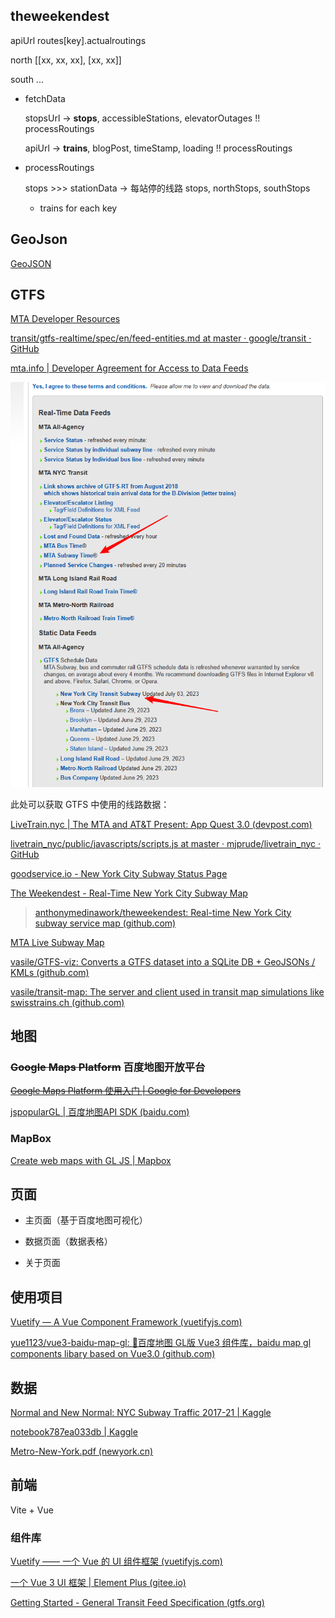 ## theweekendest

apiUrl routes[key].actualroutings

north [[xx, xx, xx], [xx, xx]]

south ...



- fetchData

  stopsUrl -> **stops**, accessibleStations, elevatorOutages !! processRoutings

  apiUrl -> **trains**, blogPost, timeStamp, loading !! processRoutings

- processRoutings

  stops >>> stationData -> 每站停的线路 stops, northStops, southStops

  - trains for each key

    

  

## GeoJson

[GeoJSON](https://geojson.org/)



## GTFS

[MTA Developer Resources](https://api.mta.info/#/landing)

[transit/gtfs-realtime/spec/en/feed-entities.md at master · google/transit · GitHub](https://github.com/google/transit/blob/master/gtfs-realtime/spec/en/feed-entities.md)



[mta.info | Developer Agreement for Access to Data Feeds](http://web.mta.info/developers/developer-data-terms.html#data)

![image-20230705130402184](./Draft.assets/image-20230705130402184.png)

此处可以获取 GTFS 中使用的线路数据：







[LiveTrain.nyc | The MTA and AT&T Present: App Quest 3.0 (devpost.com)](https://2014mtaappquest.devpost.com/submissions/32529-livetrain-nyc)

[livetrain_nyc/public/javascripts/scripts.js at master · mjprude/livetrain_nyc · GitHub](https://github.com/mjprude/livetrain_nyc/blob/master/public/javascripts/scripts.js)



[goodservice.io - New York City Subway Status Page](https://www.goodservice.io/trains)

[The Weekendest - Real-Time New York City Subway Map](https://www.theweekendest.com/trains#40.73403024170918,-74.03990999305302/10.970512671399254/29)

> [anthonymedinawork/theweekendest: Real-time New York City subway service map (github.com)](https://github.com/anthonymedinawork/theweekendest)

[MTA Live Subway Map](https://map.mta.info/#@40.8082956,-73.9776945,14.02z)



[vasile/GTFS-viz: Converts a GTFS dataset into a SQLite DB + GeoJSONs / KMLs (github.com)](https://github.com/vasile/GTFS-viz)

[vasile/transit-map: The server and client used in transit map simulations like swisstrains.ch (github.com)](https://github.com/vasile/transit-map)

## 地图

### <s>Google Maps Platform</s> 百度地图开放平台

<s>[Google Maps Platform 使用入门  | Google for Developers](https://developers.google.com/maps/get-started?hl=zh-cn)</s>

[jspopularGL | 百度地图API SDK (baidu.com)](https://lbsyun.baidu.com/index.php?title=jspopularGL/guide/getkey)

### MapBox

[Create web maps with GL JS | Mapbox](https://www.mapbox.com/mapbox-gljs)



## 页面

- 主页面（基于百度地图可视化）
- 数据页面（数据表格）

- 关于页面



## 使用项目

[Vuetify — A Vue Component Framework (vuetifyjs.com)](https://vuetifyjs.com/en/)

[yue1123/vue3-baidu-map-gl: 🎉百度地图 GL版 Vue3 组件库，baidu map gl components libary based on Vue3.0 (github.com)](https://github.com/yue1123/vue3-baidu-map-gl)



## 数据

[Normal and New Normal: NYC Subway Traffic 2017-21 | Kaggle](https://www.kaggle.com/datasets/eddeng/nyc-subway-traffic-data-20172021/code)

[notebook787ea033db | Kaggle](https://www.kaggle.com/code/varusjz/notebook787ea033db)

[Metro-New-York.pdf (newyork.cn)](https://image.newyork.cn/wp-content/uploads/2021/06/Metro-New-York.pdf)

## 前端

Vite + Vue

### 组件库

[Vuetify —— 一个 Vue 的 UI 组件框架 (vuetifyjs.com)](https://vuetifyjs.com/zh-Hans/)

[一个 Vue 3 UI 框架 | Element Plus (gitee.io)](https://element-plus.gitee.io/zh-CN/)

[Getting Started - General Transit Feed Specification (gtfs.org)](https://gtfs.org/realtime/)
